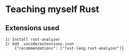 # Teaching myself Rust

      
## Extensions used
    1) Install rust-analyzer
    2) Add .vscode/extensions.json
        {"recommendations": ["rust-lang.rust-analyzer"]}